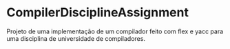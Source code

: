# CompilerDisciplineAssignment
Projeto de uma implementação de um compilador feito com flex e yacc para uma disciplina de universidade de compiladores.
